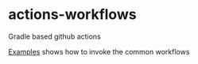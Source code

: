 # actions-workflows

Gradle based github actions

[Examples](/examples) shows how to invoke the common workflows